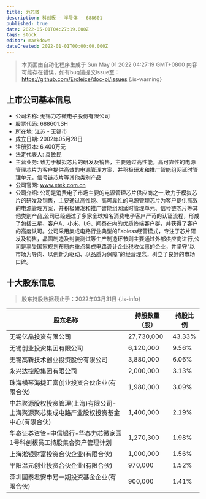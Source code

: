 ```yaml
---
title: 力芯微
description: 科创板 - 半导体 - 688601
published: true
date: 2022-05-01T04:27:19.000Z
tags: stock
editor: markdown
dateCreated: 2022-01-01T00:00:00.000Z
---
```


> 本页面由自动化程序生成于 Sun May 01 2022 04:27:19 GMT+0800
> 内容可能存在错误，如有bug请提交issue至：https://github.com/Eroleice/doc-pi/issues
{.is-warning}

## 上市公司基本信息
- 公司名称: 无锡力芯微电子股份有限公司
- 股票代码: 688601.SH
- 所在地: 江苏 - 无锡市
- 成立日期: 2002年05月28日
- 注册资本: 6,400万元
- 法定代表人: 袁敏民
- 主营业务: 致力于模拟芯片的研发及销售，主要通过高性能，高可靠性的电源管理芯片为客户提供高效的电源管理方案，并积极研发和推广智能组网延时管理单元，信号链芯片等其他类别产品
- 公司官网: www.etek.com.cn
- 公司介绍: 公司是消费电子市场主要的电源管理芯片供应商之一,致力于模拟芯片的研发及销售，主要通过高性能、高可靠性的电源管理芯片为客户提供高效的电源管理方案，并积极研发和推广智能组网延时管理单元、信号链芯片等其他类别产品,公司已经通过了多家全球知名消费电子客户严苛的认证流程，形成了包括三星、客户A、小米、LG、闻泰在内的优质终端客户群，并获得了客户的高度认可。公司采用集成电路行业典型的Fabless经营模式，专注于芯片研发及销售，晶圆制造及封装测试等生产制造环节则主要通过外部供应商进行,公司是享受国家规划布局内重点集成电路设计企业税收优惠的企业，并坚守“以市场为导向、以创新为驱动、以品质为保障”的经营理念，树立了良好的市场口碑。


## 十大股东信息
> 股东持股数据截止于：2022年03月31日
{.is-info}

| 股东名称 | 持股数量（股） | 持股比例 |
| --- | --- | --- |
| 无锡亿晶投资有限公司 | 27,730,000 | 43.33% |
| 无锡创业投资集团有限公司 | 6,120,000 | 9.56% |
| 无锡高新技术创业投资股份有限公司 | 3,880,000 | 6.06% |
| 永兴达控股集团有限公司 | 2,000,000 | 3.13% |
| 珠海横琴海捷汇富创业投资合伙企业(有限合伙) | 1,980,000 | 3.09% |
| 中芯聚源股权投资管理(上海)有限公司-上海聚源聚芯集成电路产业股权投资基金中心(有限合伙) | 1,400,000 | 2.19% |
| 华泰证券资管-中信银行-华泰力芯微家园1号科创板员工持股集合资产管理计划 | 1,270,300 | 1.98% |
| 上海淞银财富投资合伙企业(有限合伙) | 1,000,000 | 1.56% |
| 平阳温元创业投资合伙企业(有限合伙) | 970,000 | 1.52% |
| 深圳国泰君安申易一期投资基金企业(有限合伙) | 900,000 | 1.41% |




